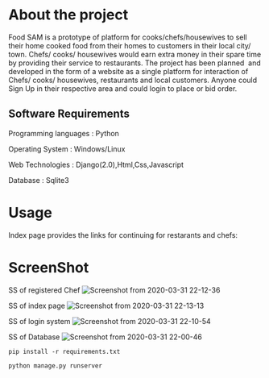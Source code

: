 # About the project
Food SAM is a prototype of platform for cooks/chefs/housewives to sell their home cooked food from their homes to customers in their local city/ town. Chefs/ cooks/ housewives would earn extra money in their spare time by providing their service to restaurants.
	The project has been planned  and developed in the form of a website as a single platform for interaction of Chefs/ cooks/ housewives, restaurants and local customers. Anyone could Sign Up in their respective area and could login to place or bid order.

## Software Requirements
Programming languages : Python

Operating System      : Windows/Linux

Web Technologies      : Django(2.0),Html,Css,Javascript

Database              : Sqlite3


# Usage
Index page provides the links for continuing for restarants and chefs:

# ScreenShot
SS of registered Chef
![Screenshot from 2020-03-31 22-12-36](https://user-images.githubusercontent.com/56138245/78056400-b3ffbf80-73a2-11ea-972a-f410d28a3715.png)


SS of index page
![Screenshot from 2020-03-31 22-13-13](https://user-images.githubusercontent.com/56138245/78056690-283a6300-73a3-11ea-81e9-a60cd2364499.png)

SS of login system
![Screenshot from 2020-03-31 22-10-54](https://user-images.githubusercontent.com/56138245/78056694-296b9000-73a3-11ea-933e-276e50cec83a.png)

SS of Database 
![Screenshot from 2020-03-31 22-00-46](https://user-images.githubusercontent.com/56138245/78056701-2b355380-73a3-11ea-83d5-526a5840b415.png)

```
pip install -r requirements.txt
```
```
python manage.py runserver
```
